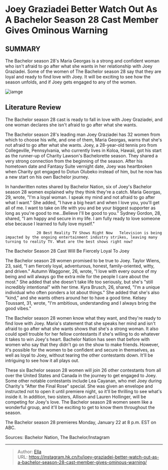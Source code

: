 # Joey Graziadei Better Watch Out As A Bachelor Season 28 Cast Member Gives Ominous Warning


## SUMMARY 



  The Bachelor season 28&#39;s Maria Georgas is a strong and confident woman who isn&#39;t afraid to go after what she wants in her relationship with Joey Graziadei.   Some of the women of The Bachelor season 28 say that they are loyal and ready to find love with Joey.   It will be exciting to see how the season unfolds, and if Joey gets engaged to any of the women.  

![iamge](https://static1.srcdn.com/wordpress/wp-content/uploads/2023/06/joey-bachelor-20.jpg)

## Literature Review

The Bachelor season 28 cast is ready to fall in love with Joey Graziadei, and one woman declares she isn&#39;t afraid to go after what she wants.




The Bachelor season 28&#39;s leading man Joey Graziadei has 32 women from which to choose his wife, and one of them, Maria Georgas, warns that she&#39;s not afraid to go after what she wants. Joey, a 28-year-old tennis pro from Collegeville, Pennsylvania, who currently lives in Koloa, Hawaii, got his start as the runner-up of Charity Lawson&#39;s Bachelorette season. They shared a very strong connection from the beginning of the season. After his hometown date and Fantasy Suite vernight date, Joey was heartbroken when Charity got engaged to Dotun Olubeko instead of him, but he now has a new start on his own Bachelor journey.




In handwritten notes shared by Bachelor Nation, six of Joey&#39;s Bachelor season 28 women explained why they think they&#39;re a catch. Maria Georgas, 29, wrote, &#34;I&#39;m a loyal woman. I speak my mind and not afraid to go after what I want.&#34; She added, &#34;I have a big heart and when I love you, you&#39;ll get all of me. I want to take on life with you and be your biggest supporter as long as you&#39;re good to me...Believe I&#39;ll be good to you.&#34; Sydney Gordon, 28, shared, &#34;I am happy and secure in my life. I am fully ready to love someone else because I learned to fully love myself.&#34;

                  20 Best Reality TV Shows Right Now   Television is being impacted by the ongoing entertainment industry strikes, leaving many turning to reality TV. What are the best shows right now?   


 The Bachelor Season 28 Cast Will Be Fiercely Loyal To Joey 
          




The Bachelor season 28 women promised to be true to Joey. Taylor Wiens, 23, said, &#34;I am fiercely loyal, adventurous, honest, family-oriented, witty, and driven.&#34; Autumn Waggoner, 26, wrote, &#34;I love with every ounce of my being and will always go the extra mile for the people I care about the most.&#34; She added that she doesn&#39;t take life too seriously, but she&#39;s &#34;still incredibly intentional&#34; with her time. Kyra Brusch, 26, shared, &#34;I&#39;m a unique individual who often ponders a lot about things.&#34; She added that she&#39;s also &#34;kind,&#34; and she wants others around her to have a good time. Kelsey Toussant, 31, wrote, &#34;I&#39;m ambitious, understanding and I always bring the good vibes.&#34;


 

The Bachelor season 28 women know what they want, and they&#39;re ready to find love with Joey. Maria&#39;s statement that she speaks her mind and isn&#39;t afraid to go after what she wants shows that she&#39;s a strong woman. It also could spell trouble for her fellow contestants if she&#39;s willing to do whatever it takes to win Joey&#39;s heart. Bachelor Nation has seen that before with women who say that they didn&#39;t go on the show to make friends. However, it&#39;s possible for the women to be confident and secure in themselves, as well as loyal to Joey, without tearing the other contestants down. It&#39;ll be intriguing to see how it all plays out.




These six Bachelor season 28 women will join 26 other contestants from all over the United States and Canada in the journey to get engaged to Joey. Some other notable contestants include Lea Cayanan, who met Joey during Charity&#39;s &#34;After the Final Rose&#34; special. She was given an envelope and instructed not to open it until premiere night, so it&#39;ll be thrilling to see what&#39;s inside it. In addition, two sisters, Allison and Lauren Hollinger, will be competing for Joey&#39;s love. The Bachelor season 28 women seem like a wonderful group, and it&#39;ll be exciting to get to know them throughout the season.

The Bachelor season 28 premieres Monday, January 22 at 8 p.m. EST on ABC.

Sources: Bachelor Nation, The Bachelor/Instagram



---

> Author: [Ella](https://instagram.hk.cn/)  
> URL: https://instagram.hk.cn/tv/joey-graziadei-better-watch-out-as-a-bachelor-season-28-cast-member-gives-ominous-warning/  

